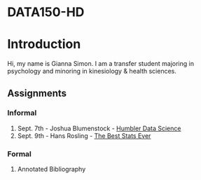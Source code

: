 # DATA150-HD

# Introduction
Hi, my name is Gianna Simon. I am a transfer student majoring in psychology and minoring in kinesiology & health sciences.

## Assignments
### Informal
1. Sept. 7th - Joshua Blumenstock - [Humbler Data Science](blumenstock.html)
2. Sept. 9th - Hans Rosling - [The Best Stats Ever](rosling.html) 

### Formal
1. Annotated Bibliography 
